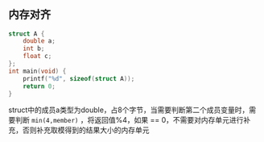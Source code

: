 # 

## 内存对齐

```c
struct A {
	double a;
	int b;
	float c;
};
int main(void) {
	printf("%d", sizeof(struct A));
	return 0;
}
```

struct中的成员a类型为double，占8个字节，当需要判断第二个成员变量时，需要判断 `min(4,member)` ，将返回值%4，如果 == 0，不需要对内存单元进行补充，否则补充取模得到的结果大小的内存单元
